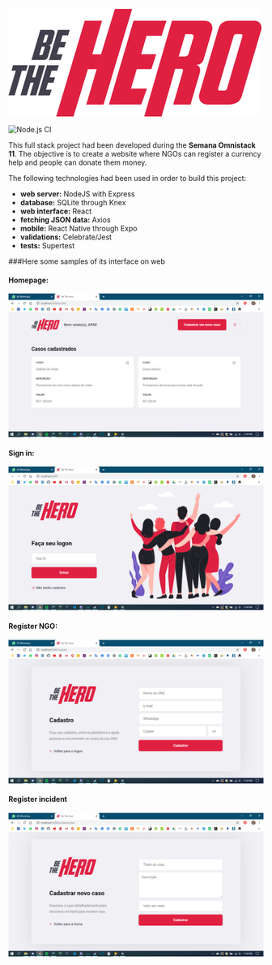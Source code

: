 ![](./images/be-the-hero.svg)


![Node.js CI](https://github.com/AdrianoBarbosa/be-the-hero/workflows/Node.js%20CI/badge.svg?branch=master)

This full stack project  had been developed during the **Semana Omnistack 11**.
The objective is to create a website where NGOs can register a currency help
and people can donate them money.

The following technologies had been used in order to build this project:
- **web server:** NodeJS with Express
- **database:** SQLite through Knex
- **web interface:** React
- **fetching JSON data:** Axios
- **mobile:** React Native through Expo
- **validations:** Celebrate/Jest
- **tests:** Supertest

###Here some samples of its interface on web

#### Homepage:
![homepage](./images/web-home.png)

#### Sign in:
![homepage](./images/web-signin.png)

#### Register NGO:
![homepage](./images/web-signup.png)

#### Register incident
![homepage](./images/web-register-incident.png)
